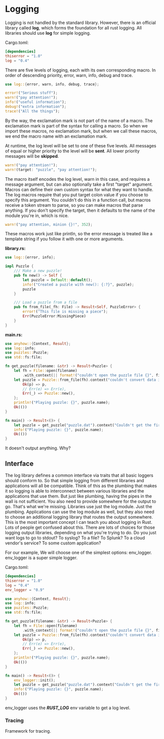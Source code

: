 # Logging
Logging is not handled by the standard library.
However, there is an official library called **log**, which forms the foundation for all rust logging.
All libraries should use **log** for simple logging.

Cargo.toml:
```toml
[dependencies]
thiserror = "1.0"
log = "0.4"
```
There are five levels of logging, each with its own corresponding macro. In order of descending priority,
error, warn, info, debug and trace.

```rust
use log::{error, warn, info, debug, trace};

error!("Serious stuff");
warn!("pay attention!");
info!("useful information");
debug!("extra information");
trace!("All the things");
```

By the way, the exclamation mark is not part of the name of a macro.
The exclamation mark is part of the syntax for calling a macro.
So when we import these macros, no exclamation mark, but when we call these macros, we end the macro
name with an exclamation mark. 

At runtime, the log level will be set to one of these five levels.
All messages of equal or higher priority to the level will be **sent**. All lower priority
messages will be **skipped**.

```rust
warn!("pay attention!");
warn!(target: "puzzle", "pay attention!");
```
The macro itself encodes the log level, warn in this case, and requires a message argument, but can also
optionally take a first "target" argument. Macros can define their own custom syntax for what they want to handle.
The log macros require that you put target colon value
if you choose to specify this argument. You couldn't do this in a function call, but macros receive
a token stream to parse, so you can make macros that parse anything. If you don't specify the target,
then it defaults to the name of the module you're in, which is nice.

```rust
warn!("pay attention, minion {}!", 352);
```

These macros work just like println, so the error message is treated like a template string if you
follow it with one or more arguments.

**library.rs:**
```rust
use log::{error, info};

impl Puzzle {
    /// Make a new puzzle!
    pub fn new() -> Self {
        let puzzle = Default::default();
        info!("Created a puzzle with new(): {:?}", puzzle);
        puzzle
    }

    /// Load a puzzle from a file
    pub fn from_file(_fh: File) -> Result<Self, PuzzleError> {
        error!("This file is missing a piece");
        Err(PuzzleError:MissingPiece)
    }
}
```

**main.rs:**

```rust
use anyhow::{Context, Result};
use log::info;
use puzzles::Puzzle;
use std::fs:file;

fn get_puzzle(filename: &str) -> Result<Puzzle> {
    let fh = File::open(filename)
        .with_context(|| format!("couldn't open the puzzle file {}", filename))?;
    let puzzle = Puzzle::from_file(fh).context("couldn't convert data into a puzzle") {
        Ok(p) => p,
        // Err(e) => Err(e),
        Err(_) => Puzzle::new(),
    };
    println!("Playing puzzle: {}", puzzle.name);
    Ok(())
}

fn main() -> Result<()> {
    let puzzle = get_puzzle("puzzle.dat").context("Couldn't get the first puzzle")?;
    info!("Playing puzzle: {}", puzzle.name);
    Ok(())
}
```
It doesn't output anything. Why?

## Interface

The log library defines a common interface via traits that all basic loggers should conform to.
So that simple logging from different libraries and applications will all be compatible.
Think of this as the plumbing that makes it so logging is able to interconnect between various libraries
and the applications that use them.
But just like plumbing, having the pipes in the wall is not sufficient.
You also need to provide somewhere for the output to go.
That's what we're missing.
Libraries use just the log module.
Just the plumbing. Applications can use the log module as well, but they also need to choose an additional
logging library that routes the output somewhere.
This is the most important concept I can teach you about logging in Rust.
Lots of people get confused about this.
There are lots of choices for those logging output libraries, depending on what you're trying to do.
Do you just want logs to go to stdout? To syslog? To a file? To Splunk? To a cloud vendor's
service? To some custom application?

For our example, We will choose one of the simplest options: env_logger. env_logger is a super simple logger.

Cargo.toml:
```toml
[dependencies]
thiserror = "1.0"
log = "0.4"
env_logger = "0.9"
```

```rust
use anyhow::{Context, Result};
use log::info;
use puzzles::Puzzle;
use std::fs:file;

fn get_puzzle(filename: &str) -> Result<Puzzle> {
    let fh = File::open(filename)
        .with_context(|| format!("couldn't open the puzzle file {}", filename))?;
    let puzzle = Puzzle::from_file(fh).context("couldn't convert data into a puzzle") {
        Ok(p) => p,
        // Err(e) => Err(e),
        Err(_) => Puzzle::new(),
    };
    println!("Playing puzzle: {}", puzzle.name);
    Ok(())
}

fn main() -> Result<()> {
    env_logger::init();
    let puzzle = get_puzzle("puzzle.dat").context("Couldn't get the first puzzle")?;
    info!("Playing puzzle: {}", puzzle.name);
    Ok(())
}
```
env_logger uses the ***RUST_LOG*** env variable to get a log level.

### Tracing
Framework for tracing.